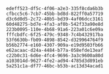 
                edeff523-df5c-4f06-a2e3-335f8cda6b3b
                cfbcc5c6-7cb7-45bb-bd8d-822ff0a57719
                d3c6d0d5-2c72-40b5-bd39-4af06dcc3161
                60d48275-bd7e-4fa3-af0b-542f33a90e8d
                223b0095-110e-4b68-91a6-223a01c6e09a
                fffcbdfc-6f25-479c-9348-7c4b432917ba
                53f6630b-fb09-4898-8542-d329964764f9
                b56b2774-e160-4307-909a-e19d9503fb66
                e62acaac-d24a-4484-b77a-058efde13eaf
                c22b0c31-6d6e-4fc4-9696-3a3c9600a80d
                a103014d-9627-4fe2-ad94-4785d3d891eb
                5a251c1a-df77-46bc-b53b-ac13d34acad1
                